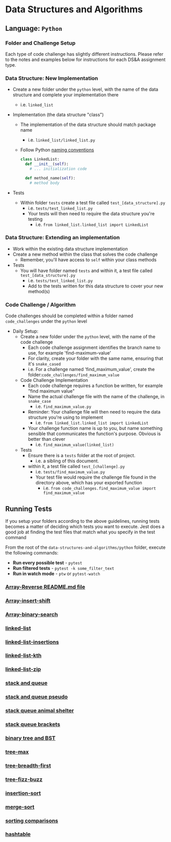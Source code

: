 # Data Structures and Algorithms

## Language: `Python`

### Folder and Challenge Setup

Each type of code challenge has slightly different instructions. Please refer to the notes and examples below for instructions for each DS&A assignment type.

### Data Structure: New Implementation

- Create a new folder under the `python` level, with the name of the data structure and complete your implementation there
  - i.e. `linked_list`
- Implementation (the data structure "class")
  - The implementation of the data structure should match package name
    - i.e. `linked_list/linked_list.py`
  - Follow Python [naming conventions](https://www.python.org/dev/peps/pep-0008/#naming-conventions)

    ```python
    class LinkedList:
      def __init__(self):
        # ... initialization code

      def method_name(self):
        # method body
    ```

- Tests
  - Within folder `tests` create a test file called `test_[data_structure].py`
    - i.e. `tests/test_linked_list.py`
    - Your tests will then need to require the data structure you're testing
      - i.e. `from linked_list.linked_list import LinkedList`

### Data Structure: Extending an implementation

- Work within the existing data structure implementation
- Create a new method within the class that solves the code challenge
  - Remember, you'll have access to `self` within your class methods
- Tests
  - You will have folder named `tests` and within it, a test file called `test_[data_structure].py`
    - i.e. `tests/test_linked_list.py`
    - Add to the tests written for this data structure to cover your new method(s)

### Code Challenge / Algorithm

Code challenges should be completed within a folder named `code_challenges` under the `python` level

- Daily Setup:
  - Create a new folder under the `python` level, with the name of the code challenge
    - Each code challenge assignment identifies the branch name to use, for example 'find-maximum-value'
    - For clarity, create your folder with the same name, ensuring that it's `snake_cased`
    - i.e. For a challenge named 'find_maximum_value', create the folder:`code_challenges/find_maximum_value`
  - Code Challenge Implementation
    - Each code challenge requires a function be written, for example "find maximum value"
    - Name the actual challenge file with the name of the challenge, in `snake_case`
      - i.e. `find_maximum_value.py`
    - Reminder: Your challenge file will then need to require the data structure you're using to implement
      - i.e. `from linked_list.linked_list import LinkedList`
    - Your challenge function name is up to you, but name something sensible that communicates the function's purpose. Obvious is better than clever
      - i.e. `find_maximum_value(linked_list)`
  - Tests
    - Ensure there is a `tests` folder at the root of project.
      - i.e. a sibling of this document.
    - within it, a test file called `test_[challenge].py`
      - i.e. `tests/find_maximum_value.py`
      - Your test file would require the challenge file found in the directory above, which has your exported function
        - i.e. `from code_challenges.find_maximum_value import find_maximum_value`

## Running Tests

If you setup your folders according to the above guidelines, running tests becomes a matter of deciding which tests you want to execute.  Jest does a good job at finding the test files that match what you specify in the test command

From the root of the `data-structures-and-algorithms/python` folder, execute the following commands:

- **Run every possible test** - `pytest`
- **Run filtered tests** - `pytest -k some_filter_text`
- **Run in watch mode** - `ptw` or `pytest-watch`

### [Array-Reverse README.md file](code_challenges/arrayreverse/README.md)

### [Array-insert-shift](code_challenges/array-insert-shift/README.md)

### [Array-binary-search](code_challenges/array-binary-search/README.md)

### [linked-list](data_structures/linked-list/README.md)

### [linked-list-insertions](code_challenges/linked-list-insertions/README.md)

### [linked-list-kth](code_challenges/linked-list-kth/README.md)

### [linked-list-zip](code_challenges/linked-list-zip/README.md)

### [stack and queue](code_challenges/stack_and_queue/README.md)

### [stack and queue pseudo](code_challenges/stack-queue-pseudo/README.md)

### [stack queue animal shelter](code_challenges/stack-queue-animal-shelter/README.md)

### [stack queue brackets](code_challenges/stack-queue-brackets/README.md)

### [binary tree and BST](code_challenges/BT-and-BST/README.md)

### [tree-max](code_challenges/tree-max/README.md)

### [tree-breadth-first](code_challenges/tree-breadth-first/README.md)

### [tree-fizz-buzz](code_challenges/tree-fizz-buzz/README.md)

### [insertion-sort](data-structures-and-algorithms/sorting/insertion/README.md)

### [merge-sort](data-structures-and-algorithms/sorting/merge/README.md)

### [sorting comparisons](data-structures-and-algorithms/sorting/comparison/README.md)

### [hashtable](data_structures/hashtable.py)
